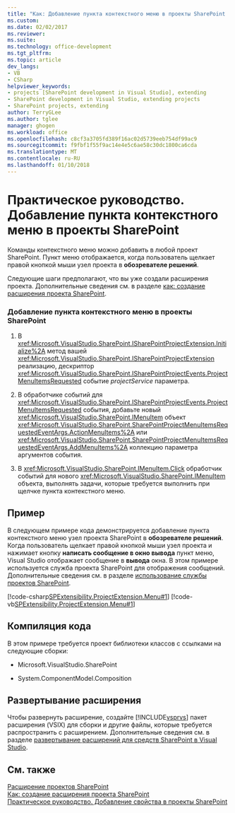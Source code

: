 ```yaml
---
title: "Как: Добавление пункта контекстного меню в проекты SharePoint | Документы Microsoft"
ms.custom: 
ms.date: 02/02/2017
ms.reviewer: 
ms.suite: 
ms.technology: office-development
ms.tgt_pltfrm: 
ms.topic: article
dev_langs:
- VB
- CSharp
helpviewer_keywords:
- projects [SharePoint development in Visual Studio], extending
- SharePoint development in Visual Studio, extending projects
- SharePoint projects, extending
author: TerryGLee
ms.author: tglee
manager: ghogen
ms.workload: office
ms.openlocfilehash: c8cf3a3705fd389f16ac02d5739eeb754df99ac9
ms.sourcegitcommit: f9fbf1f55f9ac14e4e5c6ae58c30dc1800ca6cda
ms.translationtype: MT
ms.contentlocale: ru-RU
ms.lasthandoff: 01/10/2018
---
```

# <a name="how-to-add-a-shortcut-menu-item-to-sharepoint-projects"></a>Практическое руководство. Добавление пункта контекстного меню в проекты SharePoint
  Команды контекстного меню можно добавить в любой проект SharePoint. Пункт меню отображается, когда пользователь щелкает правой кнопкой мыши узел проекта в **обозревателе решений**.  
  
 Следующие шаги предполагают, что вы уже создали расширения проекта. Дополнительные сведения см. в разделе [как: создание расширения проекта SharePoint](../sharepoint/how-to-create-a-sharepoint-project-extension.md).  
  
### <a name="to-add-a-shortcut-menu-item-to-sharepoint-projects"></a>Добавление пункта контекстного меню в проекты SharePoint  
  
1.  В <xref:Microsoft.VisualStudio.SharePoint.ISharePointProjectExtension.Initialize%2A> метод вашей <xref:Microsoft.VisualStudio.SharePoint.ISharePointProjectExtension> реализацию, дескриптор <xref:Microsoft.VisualStudio.SharePoint.ISharePointProjectEvents.ProjectMenuItemsRequested> событие *projectService* параметра.  
  
2.  В обработчике событий для <xref:Microsoft.VisualStudio.SharePoint.ISharePointProjectEvents.ProjectMenuItemsRequested> события, добавьте новый <xref:Microsoft.VisualStudio.SharePoint.IMenuItem> объект <xref:Microsoft.VisualStudio.SharePoint.SharePointProjectMenuItemsRequestedEventArgs.ActionMenuItems%2A> или <xref:Microsoft.VisualStudio.SharePoint.SharePointProjectMenuItemsRequestedEventArgs.AddMenuItems%2A> коллекцию параметра аргументов события.  
  
3.  В <xref:Microsoft.VisualStudio.SharePoint.IMenuItem.Click> обработчик событий для нового <xref:Microsoft.VisualStudio.SharePoint.IMenuItem> объекта, выполнять задачи, которые требуется выполнить при щелчке пункта контекстного меню.  
  
## <a name="example"></a>Пример  
 В следующем примере кода демонстрируется добавление пункта контекстного меню узел проекта SharePoint в **обозревателе решений**. Когда пользователь щелкает правой кнопкой мыши узел проекта и нажимает кнопку **написать сообщение в окно вывода** пункт меню, Visual Studio отображает сообщение в **вывода** окна. В этом примере используется служба проекта SharePoint для отображения сообщений. Дополнительные сведения см. в разделе [использование службы проектов SharePoint](../sharepoint/using-the-sharepoint-project-service.md).  
  
 [!code-csharp[SPExtensibility.ProjectExtension.Menu#1](../sharepoint/codesnippet/CSharp/projectmenu/extension/projectitemextensionmenu.cs#1)]
 [!code-vb[SPExtensibility.ProjectExtension.Menu#1](../sharepoint/codesnippet/VisualBasic/projectmenu/extension/projectitemextensionmenu.vb#1)]  
  
## <a name="compiling-the-code"></a>Компиляция кода  
 В этом примере требуется проект библиотеки классов с ссылками на следующие сборки:  
  
-   Microsoft.VisualStudio.SharePoint  
  
-   System.ComponentModel.Composition  
  
## <a name="deploying-the-extension"></a>Развертывание расширения  
 Чтобы развернуть расширение, создайте [!INCLUDE[vsprvs](../sharepoint/includes/vsprvs-md.md)] пакет расширения (VSIX) для сборки и другие файлы, которые требуется распространить с расширением. Дополнительные сведения см. в разделе [развертывание расширений для средств SharePoint в Visual Studio](../sharepoint/deploying-extensions-for-the-sharepoint-tools-in-visual-studio.md).  
  
## <a name="see-also"></a>См. также  
 [Расширение проектов SharePoint](../sharepoint/extending-sharepoint-projects.md)   
 [Как: создание расширения проекта SharePoint](../sharepoint/how-to-create-a-sharepoint-project-extension.md)   
 [Практическое руководство. Добавление свойства в проекты SharePoint](../sharepoint/how-to-add-a-property-to-sharepoint-projects.md)  
  
  